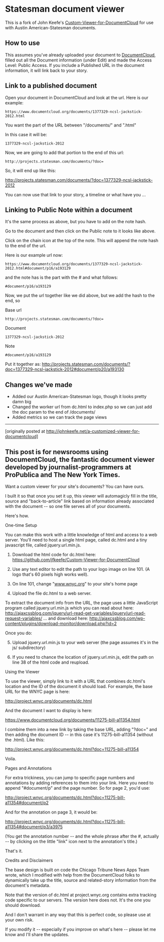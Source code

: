 Statesman document viewer
=========================

This is a fork of John Keefe's [Custom-Viewer-for-DocumentCloud](https://github.com/jkeefe/Custom-Viewer-for-DocumentCloud) for use with Austin American-Statesman documents.

## How to use

This assumes you've already uploaded your document to [DocumentCloud](https://www.documentcloud.org), filled out all the Document information (under Edit) and made the Access Level: Public Access. If you include a Published URL in the document information, it will link back to your story.


## Link to a published document

Open your document in DocumentCloud and look at the url. Here is our example:

	https://www.documentcloud.org/documents/1377329-ncsl-jackstick-2012.html

You want the part of the URL between "/documents/" and ".html"

In this case it will be:

	1377329-ncsl-jackstick-2012

Now, we are going to add that portion to the end of this url:

	http://projects.statesman.com/documents/?doc=

So, it will end up like this:

http://projects.statesman.com/documents/?doc=1377329-ncsl-jackstick-2012

You can now use that link to your story, a timeline or what have you ...

## Linking to Public Note within a document

It's the same process as above, but you have to add on the note hash.

Go to the document and then click on the Public note to it looks like above.

Click on the chain icon at the top of the note. This will append the note hash to the end of the url.

Here is our example url now:

	https://www.documentcloud.org/documents/1377329-ncsl-jackstick-2012.html#document/p16/a193129

and the note has is the part with the # and what follows:

	#document/p16/a193129

Now, we put the url together like we did above, but we add the hash to the end, so

Base url

	http://projects.statesman.com/documents/?doc=

Document

	1377329-ncsl-jackstick-2012

Note

	#document/p16/a193129

Put it together as: http://projects.statesman.com/documents/?doc=1377329-ncsl-jackstick-2012#document/p20/a193130




## Changes we've made

* Added our Austin American-Statesman logo, though it looks pretty damn big
* Changed the worker url from dc.html to index.php so we can just add the doc param to the end of /documents/
* Added metrics so we can track the page views






--------------------

[originally posted at http://johnkeefe.net/a-customized-viewer-for-documentcloud]

This post is for newsrooms using DocumentCloud, the fantastic document viewer developed by journalist-programmers at ProPublica and The New York Times.
---

Want a custom viewer for your site's documents? You can have ours.

I built it so that once you set it up, this viewer will automagicly fill in the title, source and "back-to-article" link based on information already associated with the document -- so one file serves all of your documents.

Here's how.

One-time Setup

You can make this work with a little knowledge of html and access to a web server. You'll need to host a single html page, called dc.html and a tiny javascript file, called jquery.url.min.js.

1. Download the html code for dc.html here: https://github.com/jfkeefe/Custom-Viewer-for-DocumentCloud

2. Use any text editor to edit the path to your logo image on line 101. (A logo that's 60 pixels high works well).

3. On line 101, change "www.wnyc.org" to your site's home page

4. Upload the file dc.html to a web server.

To extract the document info from the URL, the page uses a little JavaScript program called jquery.url.min.js which you can read about here: http://ajaxcssblog.com/jquery/url-read-get-variables/jquery/url-read-request-variables/ ... and download here: http://ajaxcssblog.com/wp-content/plugins/download-monitor/download.php?id=2 

Once you do:

5. Upload jquery.url.min.js to your web server (the page assumes it's in the js/ subdirectory)

6. If you need to chance the location of jquery.url.min.js, edit the path on line 38 of the html code and reupload.

Using the Viewer

To use the viewer, simply link to it with a URL that combines dc.html's location and the ID of the document it should load. For example, the base URL for the WNYC page is here:

http://project.wnyc.org/documents/dc.html

And the document I want to display is here:

https://www.documentcloud.org/documents/11275-bill-a11354.html

I combine them into a new link by taking the base URL, adding "?doc=" and then adding the document ID -- in this case it's 11275-bill-a11354 (without the .html). Like this:

http://project.wnyc.org/documents/dc.html?doc=11275-bill-a11354

Voila.

Pages and Annotations

For extra trickiness, you can jump to specific page numbers and annotations by adding references to them into your link. Here you need to append "#document/p" and the page number. So for page 2, you'd use:

http://project.wnyc.org/documents/dc.html?doc=11275-bill-a11354#document/p2

And for the annotation on page 3, it would be:

http://project.wnyc.org/documents/dc.html?doc=11275-bill-a11354#document/p3/a3975

(You get the annotation number -- and the whole phrase after the #, actually -- by clicking on the little "link" icon next to the annotation's title.)

That's it. 

Credits and Disclaimers

The base design is built on code the Chicago Tribune News Apps Team wrote, which I modified with help from the DocumentCloud folks to dynamically take up the title, source and related-story information from the document's metadata.

Note that the version of dc.html at project.wnyc.org contains extra tracking code specific to our servers. The version here does not. It's the one you should download.

And I don't warrant in any way that this is perfect code, so please use at your own risk.

If you modify it -- especially if you improve on what's here -- please let me know and I'll share the updates.